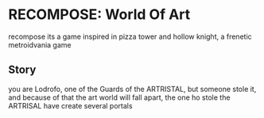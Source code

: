 # RECOMPOSE: World Of Art
recompose its a game inspired in pizza tower and hollow knight, a frenetic metroidvania game

## Story
you are Lodrofo, one of the Guards of the ARTRISTAL, but someone stole it, and because of that the art world will fall apart, the one ho stole the ARTRISAL have create several portals
